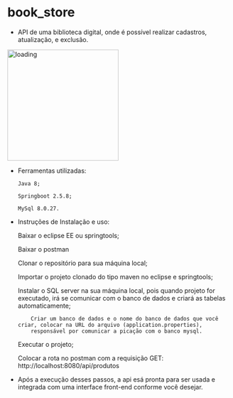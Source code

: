 # book_store


- API de uma biblioteca digital, onde é possível realizar cadastros, atualização, e exclusão.
<img src="https://images.genial.ly/genially/layouts/f898cb55-5ea4-4bd6-a966-cae379c2b895.gif?5eb353286780410d5780fc6d&1637712000063" alt="loading" width="250px"/>
 
- Ferramentas utilizadas:

      Java 8;
    
      Springboot 2.5.8;
    
      MySql 8.0.27.
      
- Instruções de Instalação e uso:

    Baixar o eclipse EE ou springtools;
    
    Baixar o postman
    
    Clonar o repositório para sua máquina local;
    
    Importar o projeto clonado do tipo maven no eclipse e springtools;
    
    Instalar o SQL server na sua máquina local, pois quando  projeto for executado, irá se comunicar com o banco de dados e criará as tabelas automaticamente;
          
          Criar um banco de dados e o nome do banco de dados que você criar, colocar na URL do arquivo (application.properties), 
          responsável por comunicar a picação com o banco mysql.
        
    Executar o projeto;
    
    Colocar a rota no postman com a requisição GET: http://localhost:8080/api/produtos
    
- Após a execução desses passos, a api esá pronta para ser usada e integrada com uma interface front-end conforme você desejar.
   
